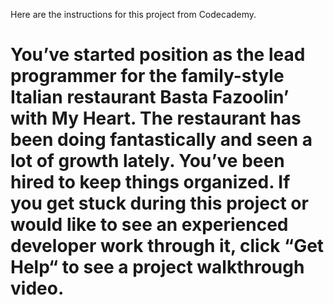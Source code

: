 Here are the instructions for this project from Codecademy.

# You’ve started position as the lead programmer for the family-style Italian restaurant Basta Fazoolin’ with My Heart. The restaurant has been doing fantastically and seen a lot of growth lately. You’ve been hired to keep things organized. If you get stuck during this project or would like to see an experienced developer work through it, click “Get Help“ to see a project walkthrough video.
